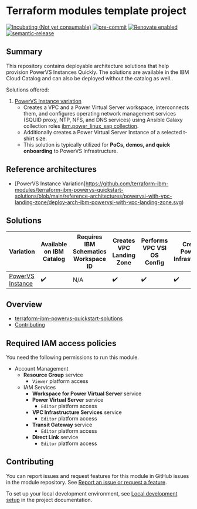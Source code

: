 <!-- Update this title with a descriptive name. Use sentence case. -->
# Terraform modules template project

<!--
Update status and "latest release" badges:
  1. For the status options, see https://terraform-ibm-modules.github.io/documentation/#/badge-status
  2. Update the "latest release" badge to point to the correct module's repo. Replace "terraform-ibm-module-template" in two places.
-->
[![Incubating (Not yet consumable)](https://img.shields.io/badge/status-Incubating%20(Not%20yet%20consumable)-red)](https://terraform-ibm-modules.github.io/documentation/#/badge-status)
[![pre-commit](https://img.shields.io/badge/pre--commit-enabled-brightgreen?logo=pre-commit&logoColor=white)](https://github.com/pre-commit/pre-commit)
[![Renovate enabled](https://img.shields.io/badge/renovate-enabled-brightgreen.svg)](https://renovatebot.com/)
[![semantic-release](https://img.shields.io/badge/%20%20%F0%9F%93%A6%F0%9F%9A%80-semantic--release-e10079.svg)](https://github.com/semantic-release/semantic-release)

## Summary
This repository contains deployable architecture solutions that help provision PowerVS Instances Quickly. The solutions are available in the IBM Cloud Catalog and can also be deployed without the catalog as well..

Solutions offered:
1. [PowerVS Instance variation](https://github.com/terraform-ibm-modules/terraform-ibm-powervs-quickstart-solutions/tree/main/solutions/powervsi-with-vpc-landing-zone)
    - Creates a VPC and a Power Virtual Server workspace, interconnects them, and configures operating network management services (SQUID proxy, NTP, NFS, and DNS services) using Ansible Galaxy collection roles [ibm.power_linux_sap collection](https://galaxy.ansible.com/ui/repo/published/ibm/power_linux_sap/).
    - Additionally creates a Power Virtual Server Instance of a selected t-shirt size.
    - This solution is typically utilized for **PoCs, demos, and quick onboarding** to PowerVS Infrastructure.

## Reference architectures
- [PowerVS Instance Variation]https://github.com/terraform-ibm-modules/terraform-ibm-powervs-quickstart-solutions/blob/main/reference-architectures/powervsi-with-vpc-landing-zone/deploy-arch-ibm-powervsi-with-vpc-landing-zone.svg)

## Solutions
| Variation  | Available on IBM Catalog  |  Requires IBM Schematics Workspace ID | Creates VPC Landing Zone | Performs VPC VSI OS Config | Creates PowerVS Infrastructure | Creates PowerVS Instance | Performs PowerVS OS Config |
| ------------- | ------------- | ------------- | ------------- | ------------- | ------------- | ------------- | ------------- |
| [PowerVS Instance](https://github.com/terraform-ibm-modules/terraform-ibm-powervs-infrastructure/tree/main/solutions/quickstart)    | :heavy_check_mark:  |   N/A  | :heavy_check_mark:| :heavy_check_mark: | :heavy_check_mark:  | :heavy_check_mark: | N/A |

<!-- BEGIN OVERVIEW HOOK -->
## Overview
* [terraform-ibm-powervs-quickstart-solutions](#terraform-ibm-powervs-quickstart-solutions)
* [Contributing](#contributing)
<!-- END OVERVIEW HOOK -->


## Required IAM access policies

You need the following permissions to run this module.

- Account Management
    - **Resource Group** service
        - `Viewer` platform access
    - IAM Services
        - **Workspace for Power Virtual Server** service
        - **Power Virtual Server** service
            - `Editor` platform access
        - **VPC Infrastructure Services** service
            - `Editor` platform access
        - **Transit Gateway** service
            - `Editor` platform access
        - **Direct Link** service
            - `Editor` platform access

<!-- END MODULE HOOK -->


<!-- BEGIN CONTRIBUTING HOOK -->
## Contributing

You can report issues and request features for this module in GitHub issues in the module repository. See [Report an issue or request a feature](https://github.com/terraform-ibm-modules/.github/blob/main/.github/SUPPORT.md).

To set up your local development environment, see [Local development setup](https://terraform-ibm-modules.github.io/documentation/#/local-dev-setup) in the project documentation.
<!-- END CONTRIBUTING HOOK -->

